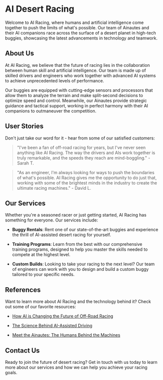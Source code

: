 <!--
Write me content for website with wallpaper which alt text is:

"A team of Ainautes and their AI companions racing across the surface of a desert planet in high-tech buggies."

The name/title of the page should not be 1:1 copy of the alt text but rather a real content of the website which is using this wallpaper.

- Use markdown format
- Start with the heading
- The content should look like a real website
- Include real sections like references, contact, user stories, etc. use things relevant to the page purpose.
- Feel free to use structure like headings, bullets, numbering, blockquotes, paragraphs, horizontal lines, etc.
- You can use formatting like bold or _italic_
- You can include UTF-8 emojis
- Links should be only #hash anchors (and you can refer to the document itself)
- Do not include images
-->

<!--font:Roboto-->

# AI Desert Racing

Welcome to AI Racing, where humans and artificial intelligence come together to push the limits of what's possible. Our team of Ainautes and their AI companions race across the surface of a desert planet in high-tech buggies, showcasing the latest advancements in technology and teamwork.

## About Us

At AI Racing, we believe that the future of racing lies in the collaboration between human skill and artificial intelligence. Our team is made up of skilled drivers and engineers who work together with advanced AI systems to achieve unprecedented levels of performance.

Our buggies are equipped with cutting-edge sensors and processors that allow them to analyze the terrain and make split-second decisions to optimize speed and control. Meanwhile, our Ainautes provide strategic guidance and tactical support, working in perfect harmony with their AI companions to outmaneuver the competition.

## User Stories

Don't just take our word for it - hear from some of our satisfied customers:

> "I've been a fan of off-road racing for years, but I've never seen anything like AI Racing. The way the drivers and AIs work together is truly remarkable, and the speeds they reach are mind-boggling." - Sarah T.

> "As an engineer, I'm always looking for ways to push the boundaries of what's possible. AI Racing gives me the opportunity to do just that, working with some of the brightest minds in the industry to create the ultimate racing machines." - David L.

## Our Services

Whether you're a seasoned racer or just getting started, AI Racing has something for everyone. Our services include:

-   **Buggy Rentals**: Rent one of our state-of-the-art buggies and experience the thrill of AI-assisted desert racing for yourself.

-   **Training Programs**: Learn from the best with our comprehensive training programs, designed to help you master the skills needed to compete at the highest level.

-   **Custom Builds**: Looking to take your racing to the next level? Our team of engineers can work with you to design and build a custom buggy tailored to your specific needs.

## References

Want to learn more about AI Racing and the technology behind it? Check out some of our favorite resources:

-   [How AI is Changing the Future of Off-Road Racing](#)

-   [The Science Behind AI-Assisted Driving](#)

-   [Meet the Ainautes: The Humans Behind the Machines](#)

## Contact Us

Ready to join the future of desert racing? Get in touch with us today to learn more about our services and how we can help you achieve your racing goals.
